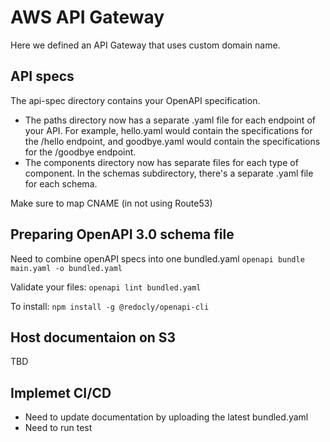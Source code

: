 # AWS API Gateway

Here we defined an API Gateway that uses custom domain name.

## API specs

The api-spec directory contains your OpenAPI specification.

- The paths directory now has a separate .yaml file for each endpoint of your API. For example, hello.yaml would contain the specifications for the /hello endpoint, and goodbye.yaml would contain the specifications for the /goodbye endpoint.
- The components directory now has separate files for each type of component. In the schemas subdirectory, there's a separate .yaml file for each schema.

Make sure to map CNAME (in not using Route53)

## Preparing OpenAPI 3.0 schema file

Need to combine openAPI specs into one bundled.yaml
`openapi bundle main.yaml -o bundled.yaml`

Validate your files:
`openapi lint bundled.yaml`

To install:
`npm install -g @redocly/openapi-cli`

## Host documentaion on S3

TBD

## Implemet CI/CD

- Need to update documentation by uploading the latest bundled.yaml
- Need to run test
